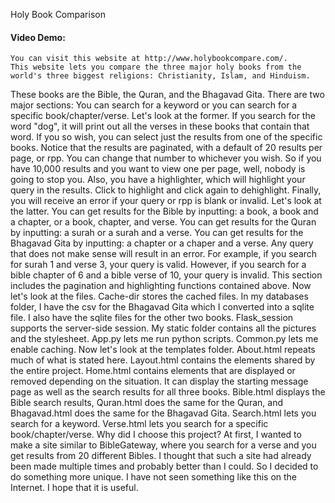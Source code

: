 Holy Book Comparison
#### Video Demo:  <URL HERE>
    You can visit this website at http://www.holybookcompare.com/.
    This website lets you compare the three major holy books from the world's three biggest religions: Christianity, Islam, and Hinduism.
These books are the Bible, the Quran, and the Bhagavad Gita. There are two major sections: You can search for a keyword or you can search
for a specific book/chapter/verse.
    Let's look at the former. If you search for the word "dog", it will print out all the verses in these books that contain that word.
If you so wish, you can select just the results from one of the specific books. Notice that the results are paginated, with a default of
20 results per page, or rpp. You can change that number to whichever you wish. So if you have 10,000 results and you want to view one per page,
well, nobody is going to stop you. Also, you have a highlighter, which will highlight your query in the results. Click to highlight and
click again to dehighlight. Finally, you will receive an error if your query or rpp is blank or invalid.
    Let's look at the latter. You can get results for the Bible by inputting: a book, a book and a chapter, or a book, chapter, and verse.
You can get results for the Quran by inputting: a surah or a surah and a verse. You can get results for the Bhagavad Gita by inputting:
a chapter or a chaper and a verse. Any query that does not make sense will result in an error. For example, if you search for surah 1 and
verse 3, your query is valid. However, if you search for a bible chapter of 6 and a bible verse of 10, your query is invalid. This section
includes the pagination and highlighting functions contained above.
    Now let's look at the files. Cache-dir stores the cached files. In my databases folder, I have the csv for the Bhagavad Gita
which I converted into a sqlite file. I also have the sqlite files for the other two books. Flask_session supports the server-side session.
My static folder contains all the pictures and the stylesheet. App.py lets me run python scripts. Common.py lets me enable caching.
    Now let's look at the templates folder. About.html repeats much of what is stated here. Layout.html contains the elements shared by
the entire project. Home.html contains elements that are displayed or removed depending on the situation. It can display the
starting message page as well as the search results for all three books. Bible.html displays the Bible search results, Quran.html
does the same for the Quran, and Bhagavad.html does the same for the Bhagavad Gita. Search.html lets you search for a keyword.
Verse.html lets you search for a specific book/chapter/verse.
    Why did I choose this project? At first, I wanted to make a site similar to BibleGateway, where you search for a verse and you get
results from 20 different Bibles. I thought that such a site had already been made multiple times and probably better than I could.
So I decided to do something more unique. I have not seen something like this on the Internet. I hope that it is useful.